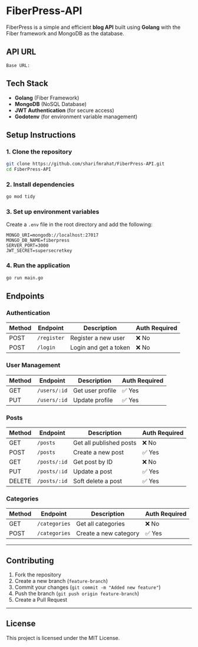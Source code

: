 # FiberPress-API

FiberPress is a simple and efficient **blog API** built using **Golang** with the Fiber framework and MongoDB as the database.

## **API URL**

```
Base URL:
```

## **Tech Stack**

- **Golang** (Fiber Framework)
- **MongoDB** (NoSQL Database)
- **JWT Authentication** (for secure access)
- **Godotenv** (for environment variable management)

## **Setup Instructions**

### **1. Clone the repository**

```sh
git clone https://github.com/sharifmrahat/FiberPress-API.git
cd FiberPress-API
```

### **2. Install dependencies**

```sh
go mod tidy
```

### **3. Set up environment variables**

Create a `.env` file in the root directory and add the following:

```
MONGO_URI=mongodb://localhost:27017
MONGO_DB_NAME=fiberpress
SERVER_PORT=3000
JWT_SECRET=supersecretkey
```

### **4. Run the application**

```sh
go run main.go
```

## **Endpoints**

### **Authentication**

| Method | Endpoint    | Description           | Auth Required |
| ------ | ----------- | --------------------- | ------------- |
| POST   | `/register` | Register a new user   | ❌ No         |
| POST   | `/login`    | Login and get a token | ❌ No         |

### **User Management**

| Method | Endpoint     | Description      | Auth Required |
| ------ | ------------ | ---------------- | ------------- |
| GET    | `/users/:id` | Get user profile | ✅ Yes        |
| PUT    | `/users/:id` | Update profile   | ✅ Yes        |

### **Posts**

| Method | Endpoint     | Description             | Auth Required |
| ------ | ------------ | ----------------------- | ------------- |
| GET    | `/posts`     | Get all published posts | ❌ No         |
| POST   | `/posts`     | Create a new post       | ✅ Yes        |
| GET    | `/posts/:id` | Get post by ID          | ❌ No         |
| PUT    | `/posts/:id` | Update a post           | ✅ Yes        |
| DELETE | `/posts/:id` | Soft delete a post      | ✅ Yes        |

### **Categories**

| Method | Endpoint      | Description           | Auth Required |
| ------ | ------------- | --------------------- | ------------- |
| GET    | `/categories` | Get all categories    | ❌ No         |
| POST   | `/categories` | Create a new category | ✅ Yes        |

---

## **Contributing**

1. Fork the repository
2. Create a new branch (`feature-branch`)
3. Commit your changes (`git commit -m "Added new feature"`)
4. Push the branch (`git push origin feature-branch`)
5. Create a Pull Request

---

## **License**

This project is licensed under the MIT License.

